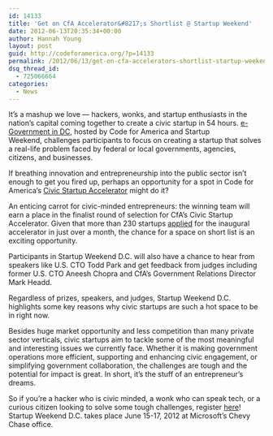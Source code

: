 ```yaml
---
id: 14133
title: 'Get on CfA Accelerator&#8217;s Shortlist @ Startup Weekend'
date: 2012-06-13T20:35:34+00:00
author: Hannah Young
layout: post
guid: http://codeforamerica.org/?p=14133
permalink: /2012/06/13/get-on-cfa-accelerators-shortlist-startup-weekend/
dsq_thread_id:
  - 725066664
categories:
  - News
---
```

It&#8217;s a mashup we love &#8212; hackers, wonks, and startup enthusiasts in the nation’s capital coming together to create a civic startup in 54 hours. <a href="http://dcgov.startupweekend.org/" target="_blank">e-Government in DC</a>, hosted by Code for America and Startup Weekend, challenges participants to focus on creating a startup that solves a real-life problem faced by federal or local governments, agencies, citizens, and businesses.

If breathing innovation and entrepreneurship into the public sector isn’t enough to get you fired up, perhaps an opportunity for a spot in Code for America’s <a href="http://codeforamerica.org/accelerator" target="_blank">Civic Startup Accelerator</a> might do it?

An enticing carrot for civic-minded entrepreneurs: the winning team will earn a place in the finalist round of selection for CfA’s Civic Startup Accelerator. Given that more than 230 startups [applied](http://codeforamerica.org/2012/06/07/over-230-startups-apply-to-code-for-america/) for the inaugural accelerator in just over a month, the chance for a space on short list is an exciting opportunity.

Participants in Startup Weekend D.C. will also have a chance to hear from speakers like U.S. CTO Todd Park and get feedback from judges including former U.S. CTO Aneesh Chopra and CfA’s Government Relations Director Mark Headd.

Regardless of prizes, speakers, and judges, Startup Weekend D.C. highlights some key reasons why civic startups are such a hot space to be in right now.

Besides huge market opportunity and less competition than many private sector verticals, civic startups aim to tackle some of the most meaningful and interesting issues we currently face. Whether it is making government operations more efficient, supporting and enhancing civic engagement, or simplifying government collaboration, the challenges are tough and the potential for impact is great. In short, it&#8217;s the stuff of an entrepreneur’s dreams.

So if you’re a hacker who is civic minded, a wonk who can speak tech, or a curious citizen looking to solve some tough challenges, register [here](http://swdcgov12.eventbrite.com/)! Startup Weekend D.C. takes place June 15-17, 2012 at Microsoft’s Chevy Chase office.